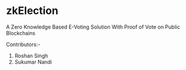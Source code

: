 # zkElection
A Zero Knowledge Based E-Voting Solution With Proof of Vote on Public Blockchains

Contributors:-
1. Roshan Singh
2. Sukumar Nandi
